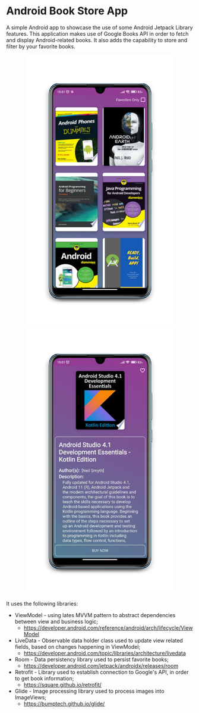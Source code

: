# Android Book Store App

A simple Android app to showcase the use of some Android Jetpack Library features.
This application makes use of Google Books API in order to fetch and display Android-related books. It also adds the capability to store and filter by your favorite books.
<p align="center">
 <img src="app/screenshots/screenshot_1.PNG?raw=true" width="400">
 <img src="app/screenshots/screenshot_2.PNG?raw=true" width="400">
</p>

It uses the following libraries:
* ViewModel - using lates MVVM pattern to abstract dependencies between view and business logic;
  * https://developer.android.com/reference/android/arch/lifecycle/ViewModel
* LiveData - Observable data holder class used to update view related fields, based on changes happening in ViewModel;
  * https://developer.android.com/topic/libraries/architecture/livedata
* Room - Data persistency library used to persist favorite books;
  * https://developer.android.com/jetpack/androidx/releases/room
* Retrofit - Library used to establish connection to Google's API, in order to get book information;
  * https://square.github.io/retrofit/
* Glide - Image processing library used to process images into ImageViews;
  * https://bumptech.github.io/glide/
